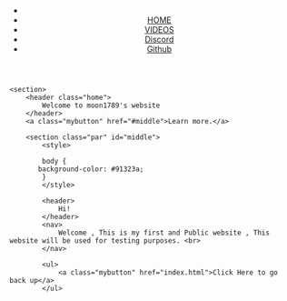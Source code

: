 <!DOCTYPE HTML>
<html>
<head>
<title>

    moon1789's website
</title>

<link rel="stylesheet" href="main.css">

</head>

<body>
    <header>
        <nav>
            <ul class="topnav">
                <li class="logo"><a href="index"></a></li>
                <li><a href="index.html">HOME</a></li>
                <li><a href="https://www.youtube.com/channel/UC9izewtsA__dtENOC_nNkBA/videos">VIDEOS</a></li>
                <li><a href="">Discord</a></li>
                <li><a href="https://github.com/moon1789">Github</a></li>
            </ul>
        </nav>
    </header>

    <section>
        <header class="home">
            Welcome to moon1789's website    
        </header>
        <a class="mybutton" href="#middle">Learn more.</a>
        
        <section class="par" id="middle">
            <style>

            body {
           background-color: #91323a;
            }
            </style>
            
            <header>
                Hi! 
            </header>
            <nav>
                Welcome , This is my first and Public website , This website will be used for testing purposes. <br>
            </nav>

            <ul>
                <a class="mybutton" href="index.html">Click Here to go back up</a>
            </ul>



</body>



</html>
